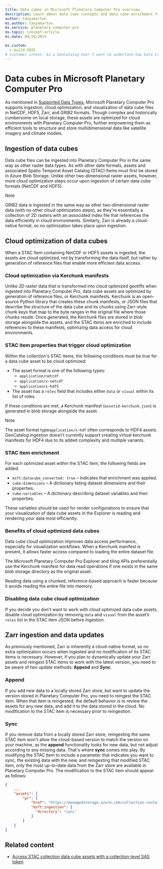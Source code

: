 ```yaml
---
title: Data cubes in Microsoft Planetary Computer Pro overview
description: Learn about data cube concepts and data cube enrichment for STAC assets in Microsoft Planetary Computer Pro. This article explains how to enable and disable data cube enrichment.
author: tanyamarton
ms.author: tanyamarton
ms.service: planetary-computer-pro
ms.topic: concept-article
ms.date: 04/24/2025

ms.custom:
  - build-2025
# customer intent: As a GeoCatalog User I want to undertand how Data Cubes are supported in Microsoft Planetary Computer Pro so that I can ingest, manage, and visualize data cube data formats.
---
```

# Data cubes in Microsoft Planetary Computer Pro

As mentioned in [Supported Data Types](./supported-data-types.md), Microsoft Planetary Computer Pro supports ingestion, cloud optimization, and visualization of data cube files in NetCDF, HDF5, Zarr, and GRIB2 formats. Though complex and historically cumbersome on local storage, these assets are optimized for cloud environments with Planetary Computer Pro, further empowering them as efficient tools to structure and store multidimensional data like satellite imagery and climate models.

## Ingestion of data cubes

Data cube files can be ingested into Planetary Computer Pro in the same way as other raster data types. As with other date formats, assets and associated Spatio Temporal Asset Catalog (STAC) Items must first be stored in Azure Blob Storage. Unlike other two-dimensional raster assets, however, more cloud optimization steps occur upon ingestion of certain data cube formats (NetCDF and HDF5).

> [!NOTE]
> GRIB2 data is ingested in the same way as other two-dimensional raster data (with no other cloud optimization steps), as they're essentially a collection of 2D rasters with an associated index file that references the data efficiently in cloud environments. Similarly, Zarr is already a cloud-native format, so no optimization takes place upon ingestion. 

## Cloud optimization of data cubes

When a STAC Item containing NetCDF or HDF5 assets is ingested, the assets are cloud optimized, not by transforming the data itself, but rather by generation of reference files that enable more efficient data access.

### Cloud optimization via Kerchunk manifests  

Unlike 2D raster data that is transformed into cloud optimized geotiffs when ingested into Planetary Computer Pro, data cube assets are optimized by generation of reference files, or Kerchunk manifests. Kerchunk is an open-source Python library that creates these chunk manifests, or JSON files that describe the structure of the data cube and its chunks using Zarr-style chunk keys that map to the byte ranges in the original file where those chunks reside. Once generated, the Kerchunk files are stored in blob storage alongside the assets, and the STAC items are enriched to include references to these manifests, optimizing data access for cloud environments.

### STAC item properties that trigger cloud optimization

Within the collection's STAC items, the following conditions must be true for a data cube asset to be cloud optimized:

* The asset format is one of the following types:
    - `application/netcdf`
    - `application/x-netcdf`
    - `application/x-hdf5`
* The asset has a `roles` field that includes either `data` or `visual` within its list of roles. 

If these conditions are met, a Kerchunk manifest (`assetid-kerchunk.json`) is generated in blob storage alongside the asset. 

> [!NOTE]
> The asset format type`application/x-hdf` often corresponds to HDF4 assets. GeoCatalog ingestion doesn't currently support creating virtual kerchunk manifests for HDF4 due to its added complexity and multiple variants.

### STAC item enrichment 

For each optimized asset within the STAC item, the following fields are added:  

- `msft:datacube_converted: true` – Indicates that enrichment was applied. 
- `cube:dimensions` – A dictionary listing dataset dimensions and their properties. 
- `cube:variables` – A dictionary describing dataset variables and their properties. 

These variables should be used for render configurations to ensure that your visualization of data cube assets in the Explorer is reading and rendering your data most efficiently. 

### Benefits of cloud optimized data cubes 

Data cube cloud optimization improves data access performance, especially for visualization workflows. When a Kerchunk manifest is present, it allows faster access compared to loading the entire dataset file. 

The Microsoft Planetary Computer Pro Explorer and tiling APIs preferentially use the Kerchunk manifest for data read operations if one exists in the same blob storage directory as the original asset.

Reading data using a chunked, reference-based approach is faster because it avoids reading the entire file into memory.

### Disabling data cube cloud optimization

If you decide you don't want to work with cloud optimized data cube assets, disable cloud optimization by removing `data` and `visual` from the asset’s `roles` list in the STAC item JSON before ingestion.

## Zarr ingestion and data updates

As previously mentioned, Zarr is inherently a cloud-native format, so no extra optimization occurs when ingested and no modification of its STAC items is necessary. However, if you plan to dynamically update your Zarr assets and reingest STAC items to work with the latest version, you need to be aware of two update methods: **Append** and **Sync**. 

### Append

If you add new data to a locally stored Zarr store, but want to update the version stored in Planetary Computer Pro, you need to reingest the STAC item. When that item is reingested, the default behavior is to review the assets for any new data, and add it to the data stored in the cloud. No modification to the STAC item is necessary prior to reingestion. 

### Sync

If you remove data from a locally stored Zarr store, reingesting the same STAC item won't allow the cloud-based version to match the version on your machine, as the **append** functionality looks for new data, but not adjust according to any missing data. That's where **sync** comes into play. By modifying the STAC item to include a parameter that indicates you want to sync, the existing data with the new, and reingesting that modified STAC item, only the most up-to-date data from the Zarr store are available in Planetary Computer Pro. The modification to the STAC item should appear as follows:

```json
{
    ...
    "assets": {
        "pr": {
            "href": "https://managedstorage.azure.com/collection-container/somestuff/pr.zarr",
            "msft:ingestion": {
              "directory": "sync"
            }
        }
    }
}
```

## Related content

- [Access STAC collection data cube assets with a collection-level SAS token](./get-collection-sas-token.md)

  
